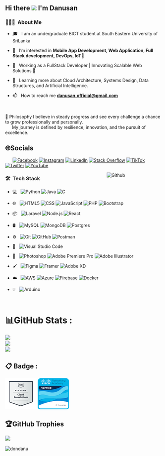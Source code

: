 <h2> Hi there <img src="https://raw.githubusercontent.com/iampavangandhi/iampavangandhi/master/gifs/Hi.gif" width="30px"> I'm Danusan</h2>

<h3> 👨🏻‍💻 &nbsp;About Me </h3>


- 🎓 &nbsp; I am an undergraduate BICT student at South Eastern University of SriLanka
- 🌱 &nbsp; I’m interested in  **Mobile App Development, Web Application, Full Stack development, DevOps, IoT🌟**
- 💼 &nbsp; Working as a FullStack Developer | Innovating Scalable Web Solutions 🌟
- 🌱 &nbsp; Learning more about Cloud Architecture, Systems Design, Data Structures, and Artificial Intelligence.

- 📫 &nbsp; How to reach me **danusan.official@gmail.com**
<br>

🚀 Philosophy
I believe in steady progress and see every challenge a chance to grow professionally and personally. 
<br>
&emsp;&nbsp; My journey is defined by resilience, innovation, and the pursuit of excellence.

## 🌐Socials

&nbsp; &nbsp; &nbsp; [![Facebook](https://img.shields.io/badge/Facebook-%231877F2.svg?logo=Facebook&logoColor=white)](https://web.facebook.com/profile.php?id=61550672380023) [![Instagram](https://img.shields.io/badge/Instagram-%23E4405F.svg?logo=Instagram&logoColor=white)]([https://instagram.com/https://www.instagram.com/Dora_bujjukutty_ammukutty_danu](https://www.instagram.com/Dora_bujjukutty_ammukutty_danu/?fbclid=IwY2xjawHKtkhleHRuA2FlbQIxMAABHasHEuVE6zZ-XtkxWFmGGM6By2TBM1vJT5zRUb8DwZWq6toWW_XUFhZ-bQ_aem_IaXHfmxeWQPWezPW0XDE3Q)/?hl=en) [![LinkedIn](https://img.shields.io/badge/LinkedIn-%230077B5.svg?logo=linkedin&logoColor=white)](https://www.linkedin.com/in/danu1999/) [![Stack Overflow](https://img.shields.io/badge/-Stackoverflow-FE7A16?logo=stack-overflow&logoColor=white)](https://stackoverflow.com/users/https://stackoverflow.com/users/23111851/danu) [![TikTok](https://img.shields.io/badge/TikTok-%23000000.svg?logo=TikTok&logoColor=white)](https://tiktok.com/@https://www.tiktok.com/@danusan1999?lang=en)  [![Twitter](https://img.shields.io/badge/Twitter-%231DA1F2.svg?logo=Twitter&logoColor=white)](https://twitter.com/https://x.com/Danu) [![YouTube](https://img.shields.io/badge/YouTube-%23FF0000.svg?logo=YouTube&logoColor=white)](https://youtube.com/c/https://www.youtube.com/@Dhanu) 

<img width="35%" align="right" alt="Github" src="https://user-images.githubusercontent.com/48678280/88862734-4903af80-d201-11ea-968b-9c939d88a37c.gif" />
 
<h3> 🛠 &nbsp;Tech Stack</h3>

- 💻 &nbsp;
  ![Python](https://img.shields.io/badge/-Python-333333?style=flat&logo=python)
  ![Java](https://img.shields.io/badge/-Java-333333?style=flat&logo=Java&logoColor=007396)
  ![C](https://img.shields.io/badge/c-333333?style=flat&logo=c&logoColor=white)
  
- 🌐 &nbsp;
  ![HTML5](https://img.shields.io/badge/-HTML5-333333?style=flat&logo=HTML5)
  ![CSS](https://img.shields.io/badge/-CSS-333333?style=flat&logo=CSS3&logoColor=1572B6)
  ![JavaScript](https://img.shields.io/badge/-JavaScript-333333?style=flat&logo=javascript)
  ![PHP](https://img.shields.io/badge/php-333333?style=flat&logo=php&logoColor=white)
  ![Bootstrap](https://img.shields.io/badge/-Bootstrap-333333?style=flat&logo=bootstrap&logoColor=563D7C)


- 📦 &nbsp;
  ![Laravel](https://img.shields.io/badge/laravel-333333?style=flat&logo=laravel&logoColor=white) 
  ![Node.js](https://img.shields.io/badge/-Node.js-333333?style=flat&logo=node.js)
  ![React](https://img.shields.io/badge/-React-333333?style=flat&logo=react)
  
- 🛢 &nbsp;
  ![MySQL](https://img.shields.io/badge/-MySQL-333333?style=flat&logo=mysql)
  ![MongoDB](https://img.shields.io/badge/-MongoDB-333333?style=flat&logo=mongodb)
  ![Postgres](https://img.shields.io/badge/postgres-333333?style=flat&logo=postgresql&logoColor=white)
- ⚙️ &nbsp;
  ![Git](https://img.shields.io/badge/-Git-333333?style=flat&logo=git)
  ![GitHub](https://img.shields.io/badge/-GitHub-333333?style=flat&logo=github)
  ![Postman](https://img.shields.io/badge/Postman-333333?style=flat&logo=postman&logoColor=white) 
- 🔧 &nbsp;
  ![Visual Studio Code](https://img.shields.io/badge/-Visual%20Studio%20Code-333333?style=flat&logo=visual-studio-code&logoColor=007ACC)
- 🎨 &nbsp;
  ![Photoshop](https://img.shields.io/badge/-Photoshop-333333?style=flat&logo=adobe-photoshop)
  ![Adobe Premiere Pro](https://img.shields.io/badge/Adobe%20Premiere%20Pro-333333?style=flat&logo=Adobe%20Premiere%20Pro&logoColor=white)
  ![Adobe Illustrator](https://img.shields.io/badge/adobeillustrator-333333?style=flat&logo=adobeillustrator&logoColor=white)
- 🖌️ &nbsp;
  ![Figma](https://img.shields.io/badge/figma-333333?style=flat&logo=figma&logoColor=white)
  ![Framer](https://img.shields.io/badge/framer-333333?style=flat&logo=framer&logoColor=white)
  ![Adobe XD](https://img.shields.io/badge/adobe-xd-333333?style=flat&logo=adobe-xd&logoColor=white)

- ☁️ &nbsp;
  ![AWS](https://img.shields.io/badge/AWS-%23FF9900.svg?style=for-the-badge&logo=amazon-aws&logoColor=white) 
  ![Azure](https://img.shields.io/badge/azure-%230072C6.svg?style=for-the-badge&logo=azure-devops&logoColor=white) 
  ![Firebase](https://img.shields.io/badge/firebase-%23039BE5.svg?style=for-the-badge&logo=firebase) 
  ![Docker](https://img.shields.io/badge/docker-%230db7ed.svg?style=for-the-badge&logo=docker&logoColor=white) 

- 💡 &nbsp;
  ![Arduino](https://img.shields.io/badge/-Arduino-333333?style=flat&logo=Arduino&logoColor=white) 
<br/>

# 📊GitHub Stats :
![](https://github-readme-stats.vercel.app/api?username=dondanu&theme=radical&hide_border=false&include_all_commits=false&count_private=false)<br/>
![](https://github-readme-streak-stats.herokuapp.com/?user=dondanu&theme=radical&hide_border=false)<br/>
![](https://github-readme-stats.vercel.app/api/top-langs/?username=dondanu&theme=radical&hide_border=false&include_all_commits=false&count_private=false&layout=compact)

## 📋 Badge :
<img src="aws-academy-graduate-aws-academy-cloud-foundations.png" width="20%"> <img src="it-essentials.png" width="20%">

## 🏆GitHub Trophies
![](https://github-trophies.vercel.app/?username=dondanu&theme=radical&no-frame=false&no-bg=false&margin-w=4)


<p align="left"> <img src="https://komarev.com/ghpvc/?username=dondanu&label=Profile%20views&color=0e75b6&style=flat" alt="dondanu" /> </p>

